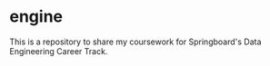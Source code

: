 # engine
This is a repository to share my coursework for Springboard's Data Engineering Career Track. 
